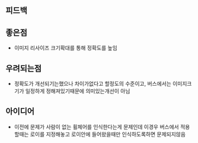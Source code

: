 ## 피드백

## 좋은점
- 이미지 리사이즈 크기확대를 통해 정확도를 높임

## 우려되는점 
- 정확도가 개선되기는했으나 차이가없다고 할정도의 수준이고, 버스에서는 이미지크기가 일정하게 정해져있기때문에 의미있는개선이 아님

## 아이디어
- 이전에 문제가 사람이 없는 휠체어를 인식한다는게 문제인데 이경우 버스에서 적용할때는 로이를 지정해놓고 로이안에 들어왔을때만 인식하도록하면 문제되지않음